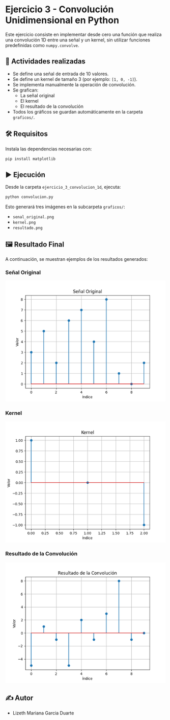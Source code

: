 # Ejercicio 3 - Convolución Unidimensional en Python

Este ejercicio consiste en implementar desde cero una función que realiza una convolución 1D entre una señal y un kernel, sin utilizar funciones predefinidas como `numpy.convolve`.

## 📌 Actividades realizadas

- Se define una señal de entrada de 10 valores.
- Se define un kernel de tamaño 3 (por ejemplo: `[1, 0, -1]`).
- Se implementa manualmente la operación de convolución.
- Se grafican:
  - La señal original
  - El kernel
  - El resultado de la convolución
- Todos los gráficos se guardan automáticamente en la carpeta `graficos/`.

## 🛠 Requisitos

Instala las dependencias necesarias con:

```bash
pip install matplotlib
````

## ▶️ Ejecución

Desde la carpeta `ejercicio_3_convolucion_1d`, ejecuta:

```bash
python convolucion.py
```

Esto generará tres imágenes en la subcarpeta `graficos/`:

* `senal_original.png`
* `kernel.png`
* `resultado.png`

## 🖼 Resultado Final

A continuación, se muestran ejemplos de los resultados generados:

### Señal Original

![Señal Original](graficos/senal_original.png)

### Kernel

![Kernel](graficos/kernel.png)

### Resultado de la Convolución

![Resultado](graficos/resultado.png)

## ✍️ Autor

* Lizeth Mariana Garcia Duarte